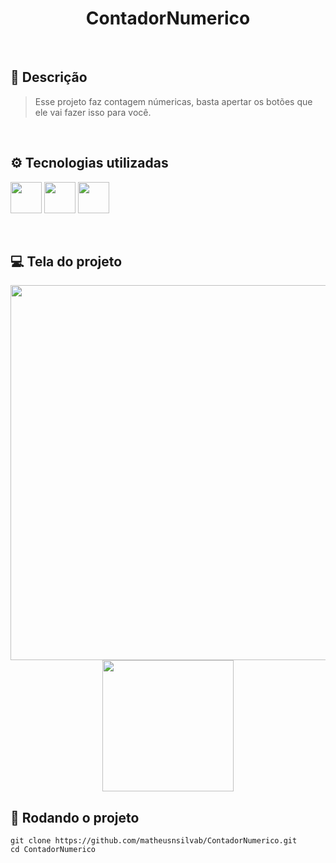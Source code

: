 <h1 align="center">ContadorNumerico</h1>

<br>

## 📝 Descrição
> Esse projeto faz contagem númericas, basta apertar os botões que ele vai fazer isso para você.

<br>

## ⚙️ Tecnologias utilizadas
<img src="https://cdn.jsdelivr.net/gh/devicons/devicon/icons/html5/html5-plain-wordmark.svg" width="50"/> <img src="https://cdn.jsdelivr.net/gh/devicons/devicon/icons/css3/css3-plain-wordmark.svg" width="50"/> <img src="https://cdn.jsdelivr.net/gh/devicons/devicon/icons/javascript/javascript-plain.svg" width="50"/> 

<br>

## 💻 Tela do projeto
<div align="center">
<img src="https://github.com/matheusnsilvab/ContadorNumerico/assets/131299485/c6e8f219-ac4f-4dac-8f30-4403c0fd94b1" width="600px"/>
<img src="https://github.com/matheusnsilvab/ContadorNumerico/assets/131299485/25cb0ecd-7eaa-4754-bae4-3edc78769d58" width="210px"/>
</div>

##

## 🚀 Rodando o projeto
```
git clone https://github.com/matheusnsilvab/ContadorNumerico.git
cd ContadorNumerico
```
